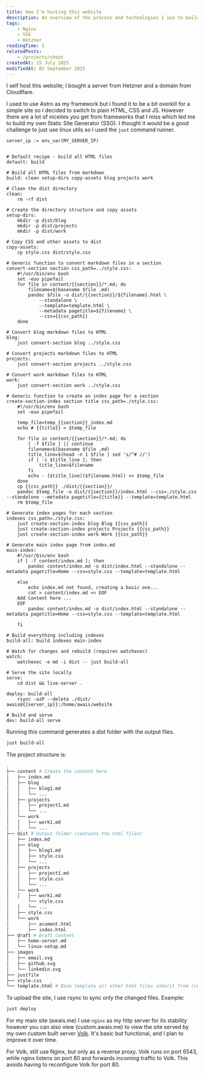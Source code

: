 ```yaml
---
title: How I'm hosting this website
description: An overview of the process and technologies I use to build and host my website
tags:
    - Nginx
    - SSG
    - Hetzner
readingTime: 5
relatedPosts:
    - /projects/shout
createdAt: 15 July 2025
modifiedAt: 02 September 2025
---
```


I self host this website; I bought a server from Hetzner and a domain from Cloudflare. 

I used to use Astro as my framework but i found it to be a bit overkill for a simple site so I decided to switch to plain HTML, CSS and JS. However there are a lot of niceites you get from frameworks that I miss which led me to build my own Static Site Generator (SSG). I thought it would be a good challenge to just use linux utils so I used the `just` command runner.

```justfile
server_ip := env_var(MY_SERVER_IP)


# Default recipe - build all HTML files
default: build

# Build all HTML files from markdown
build: clean setup-dirs copy-assets blog projects work

# Clean the dist directory
clean:
    rm -rf dist

# Create the directory structure and copy assets
setup-dirs:
    mkdir -p dist/blog
    mkdir -p dist/projects
    mkdir -p dist/work

# Copy CSS and other assets to dist
copy-assets:
    cp style.css dist/style.css

# Generic function to convert markdown files in a section
convert-section section css_path=../style.css:
    #!/usr/bin/env bash
    set -euo pipefail
    for file in content/{{section}}/*.md; do
        filename=$(basename $file .md)
        pandoc $file -o dist/{{section}}/${filename}.html \
            --standalone \
            --template=template.html \
            --metadata pagetitle=${filename} \
            --css={{css_path}}
    done

# Convert blog markdown files to HTML
blog:
    just convert-section blog ../style.css

# Convert projects markdown files to HTML
projects:
    just convert-section projects ../style.css

# Convert work markdown files to HTML
work:
    just convert-section work ../style.css

# Generic function to create an index page for a section
create-section-index section title css_path=./style.css:
    #!/usr/bin/env bash
    set -euo pipefail

    temp_file=temp_{{section}}_index.md
    echo # {{title}} > $temp_file

    for file in content/{{section}}/*.md; do
        [ -f $file ] || continue
        filename=$(basename $file .md)
        title_line=$(head -n 1 $file | sed 's/^# //')
        if [ -z $title_line ]; then
            title_line=$filename
        fi
        echo - [$title_line]($filename.html) >> $temp_file
    done
    cp {{css_path}} ./dist/{{section}}/
    pandoc $temp_file -o dist/{{section}}/index.html --css=./style.css --standalone --metadata pagetitle={{title}} --template=template.html
    rm $temp_file

# Generate index pages for each section
indexes css_path=./style.css:
    just create-section-index blog Blog {{css_path}}
    just create-section-index projects Projects {{css_path}}
    just create-section-index work Work {{css_path}}

# Generate main index page from index.md
main-index:
    #!/usr/bin/env bash
    if [ -f content/index.md ]; then
        pandoc content/index.md -o dist/index.html --standalone --metadata pagetitle=Home --css=style.css --template=template.html

    else
        echo index.md not found, creating a basic one...
        cat > content/index.md << EOF
    Add Content here ...
    EOF
        pandoc content/index.md -o dist/index.html --standalone --metadata pagetitle=Home --css=style.css --template=template.html

    fi

# Build everything including indexes
build-all: build indexes main-index

# Watch for changes and rebuild (requires watchexec)
watch:
    watchexec -e md -i dist -- just build-all

# Serve the site locally
serve:
    cd dist && live-server .

deploy: build-all
    rsync -azP --delete ./dist/ awais@{{server_ip}}:/home/awais/website

# Build and serve
dev: build-all serve
```


Running this command generates a dist folder with the output files.
```bash
just build-all
```

The project structure is:

```bash
.
├── content # Create the content here
│   ├── index.md
│   ├── blog
│   │   ├── blog1.md
│   │   └── ...
│   ├── projects
│   │   ├── project1.md
│   │   └── ...
│   └── work
│   │   ├── work1.md
│   │   └── ...
├── dist # Output folder (contains the html files)
│   ├── index.md
│   ├── blog
│   │   ├── blog1.md
│   │   ├── style.css
│   │   └── ...
│   ├── projects
│   │   ├── project1.md
│   │   ├── style.css
│   │   └── ...
│   └── work
│   │   ├── work1.md
│       └── style.css
│   │   └── ...
│   ├── style.css
│   └── work
│       ├── acument.html
│       ├── index.html
├── draft # Draft Content
│   ├── home-server.md
│   └── linux-setup.md
├── images
│   ├── email.svg
│   ├── github.svg
│   └── linkedin.svg
├── justfile
├── style.css
└── template.html # Base template all other html files inherit from (contains the navbar, footer etc)
```


To upload the site, I use rsync to sync only the changed files. Example:

```bash
just deploy
```

For my main site (awais.me) I use `nginx` as my http server for its stability however you can also view (custom.awais.me) to view the site served by my own custom built server [Volk](/projects/volk). It's basic but functional, and I plan to improve it over time.

For Volk, still use Nginx, but only as a reverse proxy. Volk runs on port 6543, while nginx listens on port 80 and forwards incoming traffic to Volk. This avoids having to reconfigure Volk for port 80.
